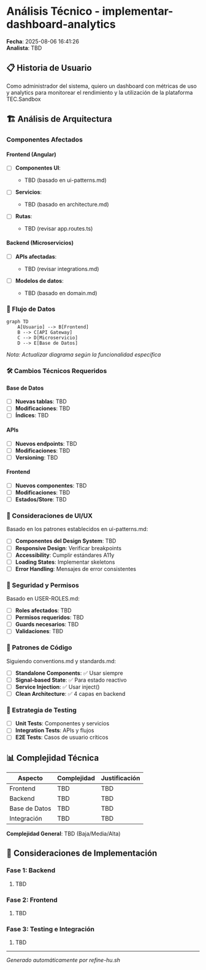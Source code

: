 # Análisis Técnico - implementar-dashboard-analytics

**Fecha**: 2025-08-06 16:41:26  
**Analista**: TBD  

## 📋 Historia de Usuario

Como administrador del sistema, quiero un dashboard con métricas de uso y analytics para monitorear el rendimiento y la utilización de la plataforma TEC.Sandbox



## 🏗️ Análisis de Arquitectura

### Componentes Afectados

#### Frontend (Angular)
- [ ] **Componentes UI**: 
  - TBD (basado en ui-patterns.md)
  
- [ ] **Servicios**:
  - TBD (basado en architecture.md)
  
- [ ] **Rutas**:
  - TBD (revisar app.routes.ts)

#### Backend (Microservicios)
- [ ] **APIs afectadas**:
  - TBD (revisar integrations.md)
  
- [ ] **Modelos de datos**:
  - TBD (basado en domain.md)

### 🔄 Flujo de Datos

```mermaid
graph TD
    A[Usuario] --> B[Frontend]
    B --> C[API Gateway]
    C --> D[Microservicio]
    D --> E[Base de Datos]
```

*Nota: Actualizar diagrama según la funcionalidad específica*

### 🛠️ Cambios Técnicos Requeridos

#### Base de Datos
- [ ] **Nuevas tablas**: TBD
- [ ] **Modificaciones**: TBD
- [ ] **Índices**: TBD

#### APIs
- [ ] **Nuevos endpoints**: TBD
- [ ] **Modificaciones**: TBD
- [ ] **Versioning**: TBD

#### Frontend
- [ ] **Nuevos componentes**: TBD
- [ ] **Modificaciones**: TBD
- [ ] **Estados/Store**: TBD

### 🎨 Consideraciones de UI/UX

Basado en los patrones establecidos en ui-patterns.md:

- [ ] **Componentes del Design System**: TBD
- [ ] **Responsive Design**: Verificar breakpoints
- [ ] **Accessibility**: Cumplir estándares A11y
- [ ] **Loading States**: Implementar skeletons
- [ ] **Error Handling**: Mensajes de error consistentes

### 🔐 Seguridad y Permisos

Basado en USER-ROLES.md:

- [ ] **Roles afectados**: TBD
- [ ] **Permisos requeridos**: TBD
- [ ] **Guards necesarios**: TBD
- [ ] **Validaciones**: TBD

### 📝 Patrones de Código

Siguiendo conventions.md y standards.md:

- [ ] **Standalone Components**: ✅ Usar siempre
- [ ] **Signal-based State**: ✅ Para estado reactivo
- [ ] **Service Injection**: ✅ Usar inject()
- [ ] **Clean Architecture**: ✅ 4 capas en backend

### 🧪 Estrategia de Testing

- [ ] **Unit Tests**: Componentes y servicios
- [ ] **Integration Tests**: APIs y flujos
- [ ] **E2E Tests**: Casos de usuario críticos

## 📊 Complejidad Técnica

| Aspecto | Complejidad | Justificación |
|---------|-------------|---------------|
| Frontend | TBD | TBD |
| Backend | TBD | TBD |
| Base de Datos | TBD | TBD |
| Integración | TBD | TBD |

**Complejidad General**: TBD (Baja/Media/Alta)

## 🚧 Consideraciones de Implementación

### Fase 1: Backend
1. TBD

### Fase 2: Frontend  
1. TBD

### Fase 3: Testing e Integración
1. TBD

---
*Generado automáticamente por refine-hu.sh*
